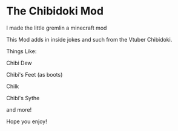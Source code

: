 # The Chibidoki Mod
I made the little gremlin a minecraft mod

This Mod adds in inside jokes and such from the Vtuber Chibidoki.

Things Like:

Chibi Dew

Chibi's Feet (as boots)

Chilk

Chibi's Sythe

and more!


Hope you enjoy! 



